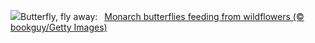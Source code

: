 ![](https://www.bing.com/th?id=OHR.PollinatorMonarch_EN-US1506878789_UHD.jpg&w=1000)Butterfly, fly away:&nbsp;&ensp;[Monarch butterflies feeding from wildflowers (© bookguy/Getty Images)](https://www.bing.com/th?id=OHR.PollinatorMonarch_EN-US1506878789_UHD.jpg)
<br><br/>

